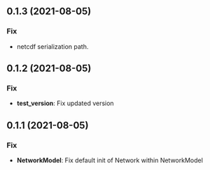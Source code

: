 ## 0.1.3 (2021-08-05)

### Fix

- netcdf serialization path.

## 0.1.2 (2021-08-05)

### Fix

- **test_version**: Fix updated version

## 0.1.1 (2021-08-05)

### Fix

- **NetworkModel**: Fix default init of Network within NetworkModel
